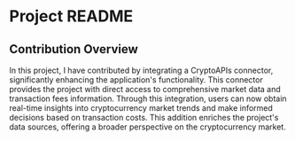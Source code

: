 # Project README

## Contribution Overview

In this project, I have contributed by integrating a CryptoAPIs connector, significantly enhancing the application's functionality. This connector provides the project with direct access to comprehensive market data and transaction fees information. Through this integration, users can now obtain real-time insights into cryptocurrency market trends and make informed decisions based on transaction costs. This addition enriches the project's data sources, offering a broader perspective on the cryptocurrency market.

